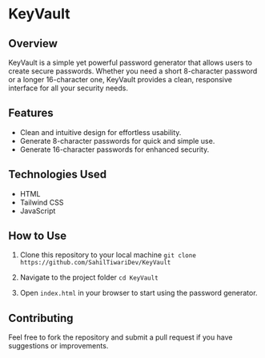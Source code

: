 # KeyVault

## Overview
KeyVault is a simple yet powerful password generator that allows users to create secure passwords. Whether you need a short 8-character password or a longer 16-character one, KeyVault provides a clean, responsive interface for all your security needs.

## Features
- Clean and intuitive design for effortless usability.
- Generate 8-character passwords for quick and simple use.
- Generate 16-character passwords for enhanced security.

## Technologies Used
- HTML
- Tailwind CSS
- JavaScript

## How to Use
1. Clone this repository to your local machine
`git clone https://github.com/SahilTiwariDev/KeyVault`

2. Navigate to the project folder
`cd KeyVault`

3. Open `index.html` in your browser to start using the password generator.

## Contributing
Feel free to fork the repository and submit a pull request if you have suggestions or improvements.
